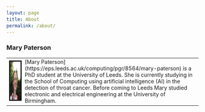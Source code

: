 ```yaml
---
layout: page
title: About
permalink: /about/
---
```


### Mary Paterson
<table>
  
  <tr>
    <td><img src="/images/Profile.jpg" alt="" border=3 height=100 width=400></td>
    <td>[Mary Paterson](https://eps.leeds.ac.uk/computing/pgr/8564/mary-paterson) is a PhD student at the University of Leeds. She is currently studying in the School of Computing using artificial intelligence (AI) in the detection of throat cancer. Before coming to Leeds Mary studied electronic and electrical engineering at the University of Birmingham. </td>
  </tr>

</table>
